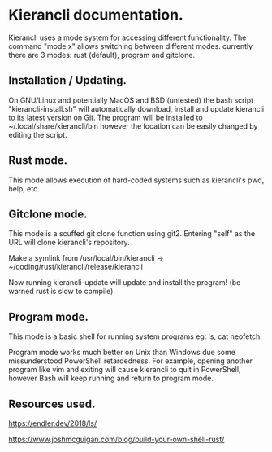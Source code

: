 # Kierancli documentation.

Kierancli uses a mode system for accessing different functionality.
The command "mode x" allows switching between different modes. currently there are 3 modes:
rust (default), program and gitclone.

## Installation / Updating.
On GNU/Linux and potentially MacOS and BSD (untested) the bash script "kierancli-install.sh"
will automatically download, install and update kierancli to its latest version on Git.
The program will be installed to ~/.local/share/kierancli/bin however the location can be easily changed by editing
the script.

## Rust mode.
This mode allows execution of hard-coded systems such as kierancli's pwd, help, etc.

## Gitclone mode.
This mode is a scuffed git clone function using git2.
Entering "self" as the URL will clone kierancli's repository. 

Make a symlink from /usr/local/bin/kierancli -> ~/coding/rust/kierancli/release/kierancli

Now running kierancli-update will update and install the program! (be warned rust is slow to compile)

## Program mode.
This mode is a basic shell for running system programs eg: ls, cat neofetch.

Program mode works much better on Unix than Windows due some missunderstood PowerShell retardedness.
For example, opening another program like vim and exiting will cause kierancli to quit in PowerShell,
however Bash will keep running and return to program mode.

## Resources used.
https://endler.dev/2018/ls/

https://www.joshmcguigan.com/blog/build-your-own-shell-rust/
